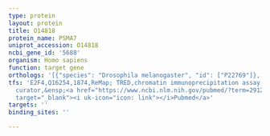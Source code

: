 ```yaml
---
type: protein
layout: protein
title: O14818
protein_name: PSMA7
uniprot_accession: O14818
ncbi_gene_id: '5688'
organism: Homo sapiens
function: target gene
orthologs: '[{"species": "Drosophila melanogaster", "id": ["P22769"]}, {"species": "Caenorhabditis elegans", "id": ["Q95005"]}, {"species": "Mus musculus", "id": ["Q9Z2U0"]}, {"species": "Rattus norvegicus", "id": ["A0A0G2K0W9"]}, {"species": "Saccharomyces cerevisiae", "id": ["<a href=\"/protein/p40303\">P40303</a>"]}]'
tfs: 'E2F4,Q16254,1874,ReMap; TRED,chromatin immunoprecipitation assay; inferred by
  curator,&ensp;<a href="https://www.ncbi.nlm.nih.gov/pubmed/?term=29126285%5Buid%5D+OR+17202159%5Buid%5D"
  target="_blank"><i uk-icon="icon: link"></i>Pubmed</a>'
targets: ''
binding_sites: ''

---
```

